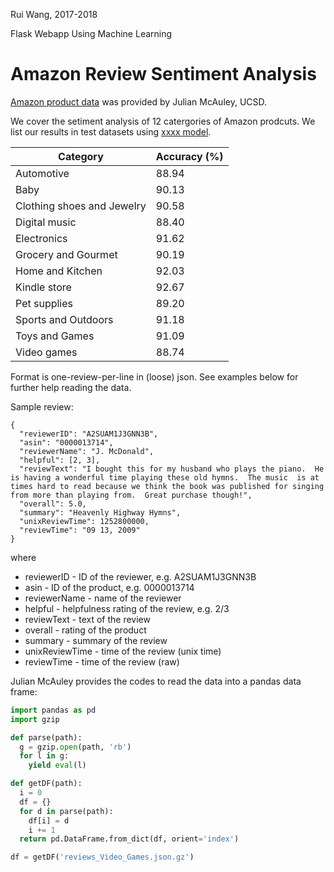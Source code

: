 
Rui Wang, 2017-2018

Flask Webapp Using Machine Learning

# Amazon Review Sentiment Analysis

[Amazon product data](http://jmcauley.ucsd.edu/data/amazon/links.html) was provided by Julian McAuley, UCSD.

We cover the setiment analysis of 12 catergories of Amazon prodcuts. We list our results in test datasets using [xxxx model]().

| Category                   | Accuracy (%) |
|----------------------------|--------------|
| Automotive                 | 88.94        |
| Baby                       | 90.13        |
| Clothing shoes and Jewelry | 90.58        |
| Digital music              | 88.40        |
| Electronics                | 91.62        |
| Grocery and Gourmet        | 90.19        |
| Home and Kitchen           | 92.03        |
| Kindle store               | 92.67        |
| Pet supplies               | 89.20        |
| Sports and Outdoors        | 91.18        |
| Toys and Games             | 91.09        |
| Video games                | 88.74        |

Format is one-review-per-line in (loose) json. See examples below for further help reading the data.

Sample review:

```
{
  "reviewerID": "A2SUAM1J3GNN3B",
  "asin": "0000013714",
  "reviewerName": "J. McDonald",
  "helpful": [2, 3],
  "reviewText": "I bought this for my husband who plays the piano.  He is having a wonderful time playing these old hymns.  The music  is at times hard to read because we think the book was published for singing from more than playing from.  Great purchase though!",
  "overall": 5.0,
  "summary": "Heavenly Highway Hymns",
  "unixReviewTime": 1252800000,
  "reviewTime": "09 13, 2009"
}
```
where

* reviewerID - ID of the reviewer, e.g. A2SUAM1J3GNN3B
* asin - ID of the product, e.g. 0000013714
* reviewerName - name of the reviewer
* helpful - helpfulness rating of the review, e.g. 2/3
* reviewText - text of the review
* overall - rating of the product
* summary - summary of the review
* unixReviewTime - time of the review (unix time)
* reviewTime - time of the review (raw)

Julian McAuley provides the codes to read the data into a pandas data frame:

```python
import pandas as pd
import gzip

def parse(path):
  g = gzip.open(path, 'rb')
  for l in g:
    yield eval(l)

def getDF(path):
  i = 0
  df = {}
  for d in parse(path):
    df[i] = d
    i += 1
  return pd.DataFrame.from_dict(df, orient='index')

df = getDF('reviews_Video_Games.json.gz')
```
